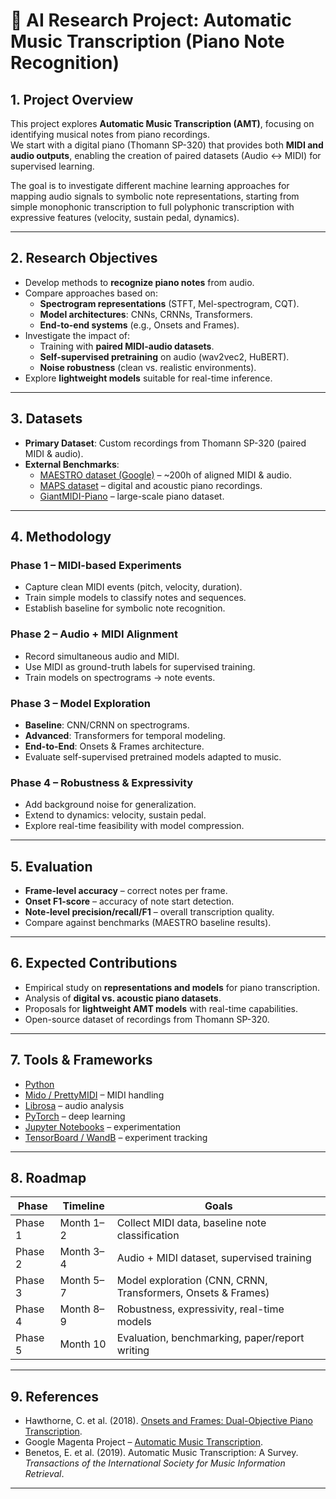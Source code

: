 # 🎹 AI Research Project: Automatic Music Transcription (Piano Note Recognition)

## 1. Project Overview
This project explores **Automatic Music Transcription (AMT)**, focusing on identifying musical notes from piano recordings.  
We start with a digital piano (Thomann SP-320) that provides both **MIDI and audio outputs**, enabling the creation of paired datasets (Audio ↔ MIDI) for supervised learning.  

The goal is to investigate different machine learning approaches for mapping audio signals to symbolic note representations, starting from simple monophonic transcription to full polyphonic transcription with expressive features (velocity, sustain pedal, dynamics).

---

## 2. Research Objectives
- Develop methods to **recognize piano notes** from audio.
- Compare approaches based on:
  - **Spectrogram representations** (STFT, Mel-spectrogram, CQT).
  - **Model architectures**: CNNs, CRNNs, Transformers.
  - **End-to-end systems** (e.g., Onsets and Frames).
- Investigate the impact of:
  - Training with **paired MIDI-audio datasets**.
  - **Self-supervised pretraining** on audio (wav2vec2, HuBERT).
  - **Noise robustness** (clean vs. realistic environments).
- Explore **lightweight models** suitable for real-time inference.

---

## 3. Datasets
- **Primary Dataset**: Custom recordings from Thomann SP-320 (paired MIDI & audio).
- **External Benchmarks**:
  - [MAESTRO dataset (Google)](https://magenta.tensorflow.org/datasets/maestro) – ~200h of aligned MIDI & audio.
  - [MAPS dataset](http://www.tsi.telecom-paristech.fr/aao/en/2010/07/02/maps-database/) – digital and acoustic piano recordings.
  - [GiantMIDI-Piano](https://github.com/bytedance/GiantMIDI-Piano) – large-scale piano dataset.

---

## 4. Methodology

### Phase 1 – MIDI-based Experiments
- Capture clean MIDI events (pitch, velocity, duration).
- Train simple models to classify notes and sequences.
- Establish baseline for symbolic note recognition.

### Phase 2 – Audio + MIDI Alignment
- Record simultaneous audio and MIDI.
- Use MIDI as ground-truth labels for supervised training.
- Train models on spectrograms → note events.

### Phase 3 – Model Exploration
- **Baseline**: CNN/CRNN on spectrograms.
- **Advanced**: Transformers for temporal modeling.
- **End-to-End**: Onsets & Frames architecture.
- Evaluate self-supervised pretrained models adapted to music.

### Phase 4 – Robustness & Expressivity
- Add background noise for generalization.
- Extend to dynamics: velocity, sustain pedal.
- Explore real-time feasibility with model compression.

---

## 5. Evaluation
- **Frame-level accuracy** – correct notes per frame.
- **Onset F1-score** – accuracy of note start detection.
- **Note-level precision/recall/F1** – overall transcription quality.
- Compare against benchmarks (MAESTRO baseline results).

---

## 6. Expected Contributions
- Empirical study on **representations and models** for piano transcription.
- Analysis of **digital vs. acoustic piano datasets**.
- Proposals for **lightweight AMT models** with real-time capabilities.
- Open-source dataset of recordings from Thomann SP-320.

---

## 7. Tools & Frameworks
- [Python](https://www.python.org/)
- [Mido / PrettyMIDI](https://github.com/craffel/pretty-midi) – MIDI handling
- [Librosa](https://librosa.org/) – audio analysis
- [PyTorch](https://pytorch.org/) – deep learning
- [Jupyter Notebooks](https://jupyter.org/) – experimentation
- [TensorBoard / WandB](https://wandb.ai/) – experiment tracking

---

## 8. Roadmap

| Phase | Timeline | Goals |
|-------|----------|-------|
| Phase 1 | Month 1–2 | Collect MIDI data, baseline note classification |
| Phase 2 | Month 3–4 | Audio + MIDI dataset, supervised training |
| Phase 3 | Month 5–7 | Model exploration (CNN, CRNN, Transformers, Onsets & Frames) |
| Phase 4 | Month 8–9 | Robustness, expressivity, real-time models |
| Phase 5 | Month 10 | Evaluation, benchmarking, paper/report writing |

---

## 9. References
- Hawthorne, C. et al. (2018). [Onsets and Frames: Dual-Objective Piano Transcription](https://arxiv.org/abs/1710.11153).  
- Google Magenta Project – [Automatic Music Transcription](https://magenta.withgoogle.com/).  
- Benetos, E. et al. (2019). Automatic Music Transcription: A Survey. *Transactions of the International Society for Music Information Retrieval*.  

---
